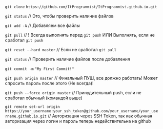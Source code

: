 `git clone`  `https://github.com/ItProgrammist/ItProgrammist.github.io.git`




`git status` // Это, чтобы проверить наличие файлов

`git add -A` // Добавляем все файлы

`git pull` // ! Всегда выполнять перед `git push` ИЛИ Выполнять, если не сработал `git push`

`git reset --hard master` // Если не сработал `git pull`

`git status` // Проверить наличие файлов после добавления

`git commit -m`  `"My First Commit!"`

`git push origin master` // Финальный ПУШ, все должно работать! Может спросить пароль после этого (Не всегда)!

`git push --force origin master` // Принудительный push, если не сработал обычный (командой выше)

`git remote set-url origin https://your_username:your_ssh_token@github.com/your_username/your_username.github.io.git` // Авторизация через SSH Token, так как обычная авторизация через логин и пароль теперь недействительна на github
